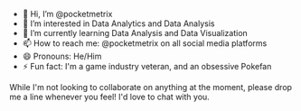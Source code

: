 - 👋 Hi, I’m @pocketmetrix
- 👀 I’m interested in Data Analytics and Data Analysis
- 🌱 I’m currently learning Data Analysis and Data Visualization
- 📫 How to reach me: @pocketmetrix on all social media platforms
- 😄 Pronouns: He/Him
- ⚡ Fun fact: I'm a game industry veteran, and an obsessive Pokefan

While I'm not looking to collaborate on anything at the moment, please drop me a line whenever you feel! I'd love to chat with you.

<!---
pocketmetrix/pocketmetrix is a ✨ special ✨ repository because its `README.md` (this file) appears on your GitHub profile.
You can click the Preview link to take a look at your changes.
--->
